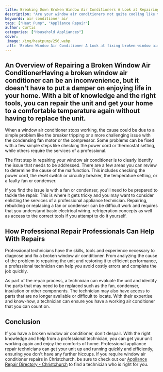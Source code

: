 ```yaml
---
title: Breaking Down Broken Window Air Conditioners A Look at Repairing Whats Broken
description: "Are your window air conditioners not quite cooling like they used to This blog post looks into the different factors that can cause window air conditioners to break and how to identify and repair them"
keywords: air conditioner air
tags: ["Heat Pump", "Appliance Repair"]
author: Curtis
categories: ["Household Appliances"]
cover: 
 image: /img/heatpump/256.webp
 alt: 'Broken Window Air Conditioner A Look at fixing broken window air conditioners'
---
```

## An Overview of Repairing a Broken Window Air ConditionerHaving a broken window air conditioner can be an inconvenience, but it doesn't have to put a damper on enjoying life in your home. With a bit of knowledge and the right tools, you can repair the unit and get your home to a comfortable temperature again without having to replace the unit.

When a window air conditioner stops working, the cause could be due to a simple problem like the breaker tripping or a more challenging issue with the condensing fan motor or the compressor. Some problems can be fixed with a few simple steps like checking the power cord or thermostat setting, while others require the services of a professional.

The first step in repairing your window air conditioner is to clearly identify the issue that needs to be addressed. There are a few areas you can review to determine the cause of the malfunction. This includes checking the power cord, the reset switch or circuitry breaker, the temperature setting, or a faulty fan or condenser.

If you find the issue is with a fan or condenser, you'll need to be prepared to tackle the repair. This is where it gets tricky and you may want to consider enlisting the services of a professional appliance technician. Repairing, rebuilding or replacing a fan or condenser can be difficult work and requires that you understand basic electrical wiring, refrigeration concepts as well as access to the correct tools if you attempt to do it yourself.

## How Professional Repair Professionals Can Help With Repairs

Professional technicians have the skills, tools and experience necessary to diagnose and fix a broken window air conditioner. From analyzing the cause of the problem to repairing the unit and restoring it to efficient performance, a professional technician can help you avoid costly errors and complete the job quickly.

As part of the repair process, a technician can evaluate the unit and identify the parts that may need to be replaced such as the fan, condenser, insulation or other components. The technician may also have access to parts that are no longer available or difficult to locate. With their expertise and know-how, a technician can ensure you have a working air conditioner that you can count on.

## Conclusion

If you have a broken window air conditioner, don't despair. With the right knowledge and help from a professional technician, you can get your unit working again and enjoy the comforts of home. Professional appliance repair technicians can get your unit up and running quickly and efficiently, ensuring you don't have any further hiccups. If you require window air conditioner repairs in Christchurch, be sure to check out our [Appliance Repair Directory - Christchurch](./pages/appliance-repair-technicians/new-zealand/christchurch) to find a technician who is right for you.
